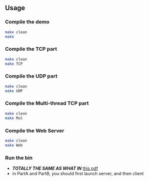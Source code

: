 ## Usage
### Compile the demo
```bash
make clean
make
```
### Compile the TCP part
```bash
make clean
make TCP
```
### Compile the UDP part
```bash
make clean
make UDP
``` 
### Compile the Multi-thread TCP part
```bash
make clean
make Mul
```
### Compile the Web Server
```bash
make clean
make Web
```
### Run the bin
- ___TOTALLY THE SAME AS WHAT IN___ [this pdf](./lab1-cs536.pdf)
- in PartA and PartB, you should first launch server, and then client
